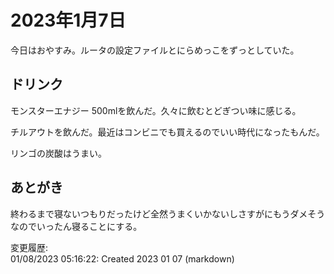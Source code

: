 # 2023年1月7日

今日はおやすみ。ルータの設定ファイルとにらめっこをずっとしていた。

## ドリンク

モンスターエナジー 500mlを飲んだ。久々に飲むとどぎつい味に感じる。

チルアウトを飲んだ。最近はコンビニでも買えるのでいい時代になったもんだ。

リンゴの炭酸はうまい。

## あとがき

終わるまで寝ないつもりだったけど全然うまくいかないしさすがにもうダメそうなのでいったん寝ることにする。

変更履歴:  
01/08/2023 05:16:22: Created 2023 01 07 (markdown)  

